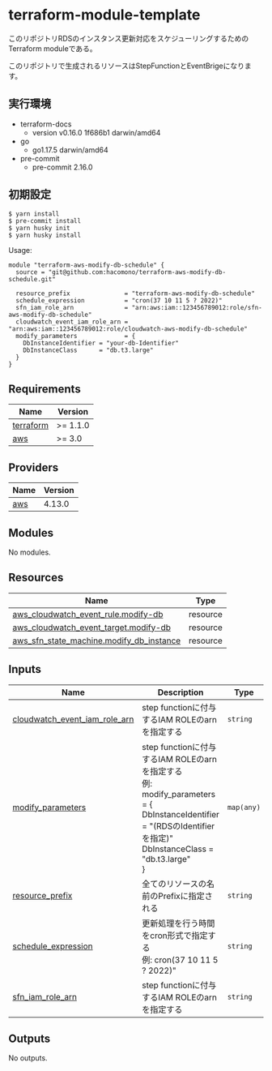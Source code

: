 # terraform-module-template

このリポジトリRDSのインスタンス更新対応をスケジューリングするためのTerraform moduleである。

このリポジトリで生成されるリソースはStepFunctionとEventBrigeになります。

## 実行環境
- terraform-docs
  - version v0.16.0 1f686b1 darwin/amd64
- go
  - go1.17.5 darwin/amd64
- pre-commit
  - pre-commit 2.16.0

## 初期設定

```
$ yarn install
$ pre-commit install
$ yarn husky init
$ yarn husky install
```

<!-- BEGINNING OF PRE-COMMIT-TERRAFORM DOCS HOOK -->
Usage:

```
module "terraform-aws-modify-db-schedule" {
  source = "git@github.com:hacomono/terraform-aws-modify-db-schedule.git"

  resource_prefix               = "terraform-aws-modify-db-schedule"
  schedule_expression           = "cron(37 10 11 5 ? 2022)"
  sfn_iam_role_arn              = "arn:aws:iam::123456789012:role/sfn-aws-modify-db-schedule"
  cloudwatch_event_iam_role_arn = "arn:aws:iam::123456789012:role/cloudwatch-aws-modify-db-schedule"
  modify_parameters             = {
    DbInstanceIdentifier = "your-db-Identifier"
    DbInstanceClass      = "db.t3.large"
  }
}
```

## Requirements

| Name | Version |
|------|---------|
| <a name="requirement_terraform"></a> [terraform](#requirement\_terraform) | >= 1.1.0 |
| <a name="requirement_aws"></a> [aws](#requirement\_aws) | >= 3.0 |

## Providers

| Name | Version |
|------|---------|
| <a name="provider_aws"></a> [aws](#provider\_aws) | 4.13.0 |

## Modules

No modules.

## Resources

| Name | Type |
|------|------|
| [aws_cloudwatch_event_rule.modify-db](https://registry.terraform.io/providers/hashicorp/aws/latest/docs/resources/cloudwatch_event_rule) | resource |
| [aws_cloudwatch_event_target.modify-db](https://registry.terraform.io/providers/hashicorp/aws/latest/docs/resources/cloudwatch_event_target) | resource |
| [aws_sfn_state_machine.modify_db_instance](https://registry.terraform.io/providers/hashicorp/aws/latest/docs/resources/sfn_state_machine) | resource |

## Inputs

| Name | Description | Type | Default | Required |
|------|-------------|------|---------|:--------:|
| <a name="input_cloudwatch_event_iam_role_arn"></a> [cloudwatch\_event\_iam\_role\_arn](#input\_cloudwatch\_event\_iam\_role\_arn) | step functionに付与するIAM ROLEのarnを指定する | `string` | n/a | yes |
| <a name="input_modify_parameters"></a> [modify\_parameters](#input\_modify\_parameters) | step functionに付与するIAM ROLEのarnを指定する<br>例: modify\_parameters = {<br>      DbInstanceIdentifier = "(RDSのIdentifierを指定)"<br>      DbInstanceClass      = "db.t3.large"<br>    } | `map(any)` | n/a | yes |
| <a name="input_resource_prefix"></a> [resource\_prefix](#input\_resource\_prefix) | 全てのリソースの名前のPrefixに指定される | `string` | n/a | yes |
| <a name="input_schedule_expression"></a> [schedule\_expression](#input\_schedule\_expression) | 更新処理を行う時間をcron形式で指定する<br>例: cron(37 10 11 5 ? 2022)" | `string` | n/a | yes |
| <a name="input_sfn_iam_role_arn"></a> [sfn\_iam\_role\_arn](#input\_sfn\_iam\_role\_arn) | step functionに付与するIAM ROLEのarnを指定する | `string` | n/a | yes |

## Outputs

No outputs.
<!-- END OF PRE-COMMIT-TERRAFORM DOCS HOOK -->
